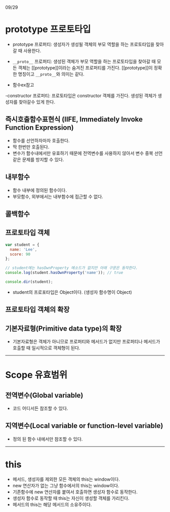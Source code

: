 09/29

# prototype 프로토타입

- prototype 프로퍼티:
생성자가 생성될 객체의 부모 역할을 하는 프로토타입을 찾아갈 때 사용한다.
- `__proto__` 프로퍼티:
생성된 객체가 부모 역할을 하는 프로토타입을 찾아갈 때
모든 객체는 [[prototype]]이라는 숨겨진 프로퍼티를 가진다. [[prototype]]이 정확한 명칭이고 `__proto__`와 의미는 같다.

- 함수ex참고

-constructor 프로퍼티: 
프로토타입은 constructor 객체를 가진다.
생성된 객체가 생성자를 찾아갈수 있게 한다.

## 즉시호출함수표현식 (IIFE, Immediately Invoke Function Expression)
- 함수를 선언하자마자 호출한다.
- 딱 한번만 호출된다.
- 변수가 함수내에서만 유효하기 때문에 전역변수를 사용하지 않아서 변수 중복 선언 같은 문제를 방지할 수 있다.

## 내부함수
- 함수 내부에 정의된 함수이다.
- 부모함수, 외부에서는 내부함수에 접근할 수 없다.

## 콜백함수
    

## 프로토타입 객체 

``` javascript
var student = {
  name: 'Lee',
  score: 90
};

// student에는 hasOwnProperty 메소드가 없지만 아래 구문은 동작한다.
console.log(student.hasOwnProperty('name')); // true

console.dir(student);
```

- student의 프로포타입은 Object이다. (생성자 함수명이 Object)

## 프로토타입 객체의 확장


## 기본자료형(Primitive data type)의 확장
- 기본자료형은 객체가 아니므로 프로퍼티와 메서드가 없지만
프로퍼티나 메서드가 호출할 때 일시적으로 객체형이 된다.

---
# Scope 유효범위

## 전역변수(Global variable)
- 코드 어디서든 참조할 수 있다.
## 지역변수(Local variable or function-level variable)
- 정의 된 함수 내에서만 참조할 수 있다.


---

# this
- 메서드, 생성자를 제외한 모든 객체의 this는 window이다.
- new 연산자가 없는 그냥 함수에서의 this는 window이다.
- 기존함수에 new 연산자를 붙여서 호출하면 생성자 함수로 동작한다.
- 생성자 함수로 동작할 때 this는 자신이 생성할 객체를 가리킨다.
- 메서드의 this는 해당 메서드의 소유주이다.


